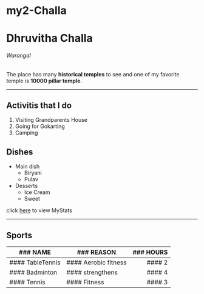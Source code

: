 # my2-Challa
# Dhruvitha Challa
###### Warangal

The place has many **historical temples** to see and one of my favorite temple is **10000 pillar temple**.
___
## Activitis that I do 
1. Visiting Grandparents House
2. Going for Gokarting
3. Camping

## Dishes
* Main dish
    * Biryani
    * Pulav
* Desserts
    * Ice Cream
    * Sweet

click [here](MyStats.md) to view MyStats 
___
 ## Sports

 | ### NAME         | ### REASON           | ### HOURS |
 | ---------------- | -------------------- | --------: |
 | #### TableTennis | #### Aerobic fitness | #### 2    |
 | #### Badminton   | #### strengthens     | #### 4    |
 | #### Tennis      | #### Fitness         | #### 3    |
 

